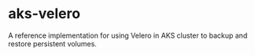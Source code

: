 # aks-velero
A reference implementation for using Velero in AKS cluster to backup and restore persistent volumes.
